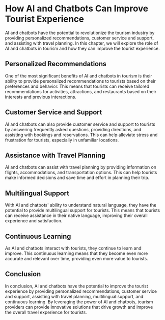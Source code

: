 How AI and Chatbots Can Improve Tourist Experience
=====================================================================================================

AI and chatbots have the potential to revolutionize the tourism industry by providing personalized recommendations, customer service and support, and assisting with travel planning. In this chapter, we will explore the role of AI and chatbots in tourism and how they can improve the tourist experience.

Personalized Recommendations
----------------------------

One of the most significant benefits of AI and chatbots in tourism is their ability to provide personalized recommendations to tourists based on their preferences and behavior. This means that tourists can receive tailored recommendations for activities, attractions, and restaurants based on their interests and previous interactions.

Customer Service and Support
----------------------------

AI and chatbots can also provide customer service and support to tourists by answering frequently asked questions, providing directions, and assisting with bookings and reservations. This can help alleviate stress and frustration for tourists, especially in unfamiliar locations.

Assistance with Travel Planning
-------------------------------

AI and chatbots can assist with travel planning by providing information on flights, accommodations, and transportation options. This can help tourists make informed decisions and save time and effort in planning their trip.

Multilingual Support
--------------------

With AI and chatbots' ability to understand natural language, they have the potential to provide multilingual support for tourists. This means that tourists can receive assistance in their native language, improving their overall experience and satisfaction.

Continuous Learning
-------------------

As AI and chatbots interact with tourists, they continue to learn and improve. This continuous learning means that they become even more accurate and relevant over time, providing even more value to tourists.

Conclusion
----------

In conclusion, AI and chatbots have the potential to improve the tourist experience by providing personalized recommendations, customer service and support, assisting with travel planning, multilingual support, and continuous learning. By leveraging the power of AI and chatbots, tourism providers can provide innovative solutions that drive growth and improve the overall travel experience for tourists.
